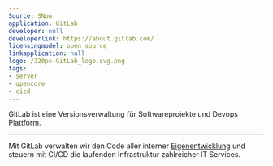 ```yaml
---
Source: SNow
application: GitLab
developer: null
developerlink: https://about.gitlab.com/
licensingmodel: open source
linkapplication: null
logo: /320px-GitLab_logo.svg.png
tags:
- server
- opencore
- cicd
---
```

GitLab ist eine Versionsverwaltung für Softwareprojekte und Devops Plattform.

---

Mit GitLab verwalten wir den Code aller interner [Eigenentwicklung](../publish) und steuern mit CI/CD die laufenden Infrastruktur zahlreicher IT Services.


